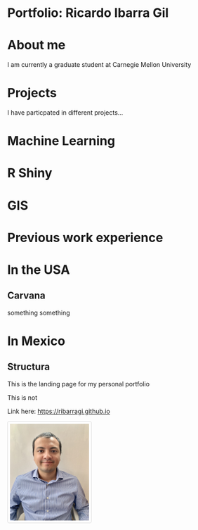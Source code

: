 <html>
<head>
<style>
img {
  border: 1px solid #ddd;
  border-radius: 4px;
  padding: 5px;
  /* width: 150px; */
}
img.Hover:hover {
  opacity: 0.8;
}
</style>
</head>
<body>

# Portfolio: Ricardo Ibarra Gil

# About me
I am currently a graduate student at Carnegie Mellon University

# Projects
I have particpated in different projects...


# Machine Learning
# R Shiny
# GIS


# Previous work experience

# In the USA
## Carvana
something
something

# In Mexico
## Structura




This is the landing page for my personal portfolio  

This is not  

<!-- <img src="assets/RIG_CMU.JPG" atl="Ricardo Ibarra"  width="180" height="220"> -->


Link here: https://ribarragi.github.io  



<img class="Hover" src="assets/RIG_CMU.JPG" atl="Ricardo Ibarra"  width="180" height="220">


</body>
</html>
